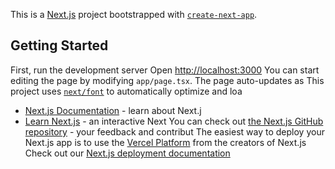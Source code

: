 This is a [Next.js](https://nextjs.org/) project bootstrapped with [`create-next-app`](https://github.com/vercel/next.js/tree/canary/packages/create-next-app).

## Getting Started
First, run the development server
Open [http://localhost:3000](http://localhost:3000) 
You can start editing the page by modifying `app/page.tsx`. The page auto-updates as
This project uses [`next/font`](https://nextjs.org/docs/basic-features/font-optimization) to automatically optimize and loa
- [Next.js Documentation](https://nextjs.org/docs) - learn about Next.j
- [Learn Next.js](https://nextjs.org/learn) - an interactive Next
You can check out [the Next.js GitHub repository](https://github.com/vercel/next.js/) - your feedback and contribut
The easiest way to deploy your Next.js app is to use the [Vercel Platform](https://vercel.com/new?utm_medium=default-template&filter=next.js&utm_source=create-next-app&utm_campaign=create-next-app-readme) from the creators of Next.js
Check out our [Next.js deployment documentation](https://nextjs.org/docs/deployment) 
